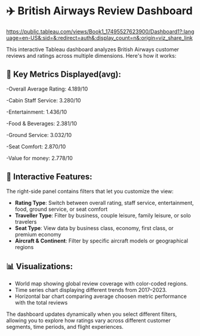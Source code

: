 # ✈️ British Airways Review Dashboard

https://public.tableau.com/views/Book1_17495527623900/Dashboard1?:language=en-US&:sid=&:redirect=auth&:display_count=n&:origin=viz_share_link


This interactive Tableau dashboard analyzes British Airways customer reviews and ratings across multiple dimensions. Here's how it works:

## 🔑 Key Metrics Displayed(avg):

-Overall Average Rating: 4.189/10

-Cabin Staff Service: 3.280/10

-Entertainment: 1.436/10

-Food & Beverages: 2.381/10

-Ground Service: 3.032/10

-Seat Comfort: 2.870/10

-Value for money: 2.778/10


## 🧭 Interactive Features:

The right-side panel contains filters that let you customize the view:

- **Rating Type**: Switch between overall rating, staff service, entertainment, food, ground service, or seat comfort  
- **Traveller Type**: Filter by business, couple leisure, family leisure, or solo travelers  
- **Seat Type**: View data by business class, economy, first class, or premium economy  
- **Aircraft & Continent**: Filter by specific aircraft models or geographical regions  

## 📊 Visualizations:

- World map showing global review coverage with color-coded regions.
- Time series chart displaying different trends from 2017–2023.
- Horizontal bar chart comparing average choosen metric performance with the total reviews

The dashboard updates dynamically when you select different filters, allowing you to explore how ratings vary across different customer segments, time periods, and flight experiences.
